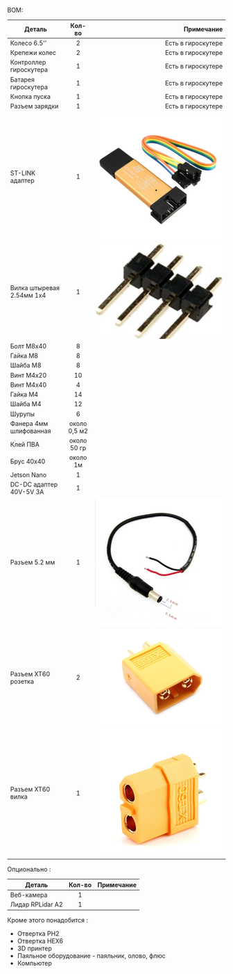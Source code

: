 BOM:

|Деталь  | Кол-во | Примечание |
|----------------|:---------:|----------------:|
| Колесо 6.5'' | 2 | Есть в гироскутере |
| Крепежи колес | 2 | Есть в гироскутере |
| Контроллер гироскутера | 1 | Есть в гироскутере |
| Батарея гироскутера | 1 | Есть в гироскутере |
| Кнопка пуска | 1 | Есть в гироскутере |
| Разъем зарядки | 1 | Есть в гироскутере |
| ST-LINK адаптер| 1 |  ![img.png](pics/img_4.png)|
| Вилка штыревая 2.54мм 1х4| 1 | ![img_1.png](pics/img_5.png) |
| Болт М8х40 | 8 |  |
| Гайка М8 | 8 |  |
| Шайба М8 | 8 |  |
| Винт М4х20 | 10 |  |
| Винт М4х40 | 4 |  |
| Гайка М4 | 14 |  |
| Шайба М4 | 12 |  |
| Шурупы | 6 |  |
| Фанера 4мм шлифованная | около 0,5 м2 |  |
| Клей ПВА | около 50 гр |  |
| Брус 40х40 | около 1м |  |
| Jetson Nano | 1 |  |
| DC-DC адаптер 40V-5V 3A| 1 |  |
| Разъем 5.2 мм| 1 | ![img.png](pics/img_7.png) |
| Разъем XT60 розетка | 2 | ![img_1.png](pics/img_8.png) |
| Разъем XT60 вилка | 1 | ![img_2.png](pics/img_9.png) |

Опционально :

|Деталь  | Кол-во | Примечание |
|----------------|:---------:|----------------:|
| Веб-камера | 1 |  |
| Лидар RPLidar A2 | 1 |  |

Кроме этого понадобится :
* Отвертка PH2
* Отвертка HEX6
* 3D принтер
* Паяльное оборудование - паяльник, олово, флюс
* Компьютер
